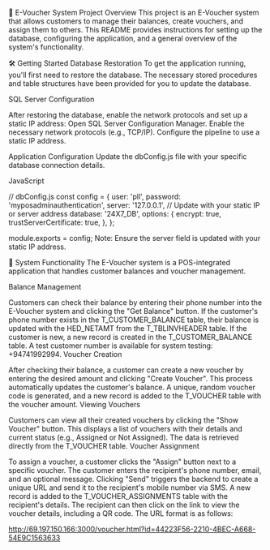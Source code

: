 🚀 E-Voucher System Project Overview This project is an E-Voucher system that allows customers to manage their balances, create vouchers, and assign them to others. This README provides instructions for setting up the database, configuring the application, and a general overview of the system's functionality.

🛠️ Getting Started
Database Restoration To get the application running, you'll first need to restore the database. The necessary stored procedures and table structures have been provided for you to update the database.

SQL Server Configuration

After restoring the database, enable the network protocols and set up a static IP address: Open SQL Server Configuration Manager. Enable the necessary network protocols (e.g., TCP/IP). Configure the pipeline to use a static IP address.

Application Configuration Update the dbConfig.js file with your specific database connection details.

JavaScript

// dbConfig.js const config = { user: 'pll', password: 'myposadminauthentication', server: '127.0.0.1', // Update with your static IP or server address database: '24X7_DB', options: { encrypt: true, trustServerCertificate: true, }, };

module.exports = config; Note: Ensure the server field is updated with your static IP address.

📝 System Functionality
The E-Voucher system is a POS-integrated application that handles customer balances and voucher management.

Balance Management

Customers can check their balance by entering their phone number into the E-Voucher system and clicking the "Get Balance" button.
If the customer's phone number exists in the T_CUSTOMER_BALANCE table, their balance is updated with the HED_NETAMT from the T_TBLINVHEADER table.
If the customer is new, a new record is created in the T_CUSTOMER_BALANCE table.
A test customer number is available for system testing: +94741992994.
Voucher Creation

After checking their balance, a customer can create a new voucher by entering the desired amount and clicking "Create Voucher". This process automatically updates the customer's balance.
A unique, random voucher code is generated, and a new record is added to the T_VOUCHER table with the voucher amount.
Viewing Vouchers

Customers can view all their created vouchers by clicking the "Show Voucher" button.
This displays a list of vouchers with their details and current status (e.g., Assigned or Not Assigned). The data is retrieved directly from the T_VOUCHER table.
Voucher Assignment

To assign a voucher, a customer clicks the "Assign" button next to a specific voucher.
The customer enters the recipient's phone number, email, and an optional message.
Clicking "Send" triggers the backend to create a unique URL and send it to the recipient's mobile number via SMS.
A new record is added to the T_VOUCHER_ASSIGNMENTS table with the recipient's details.
The recipient can then click on the link to view the voucher details, including a QR code. The URL format is as follows:

http://69.197.150.166:3000/voucher.html?id=44223F56-2210-4BEC-A668-54E9C1563633
